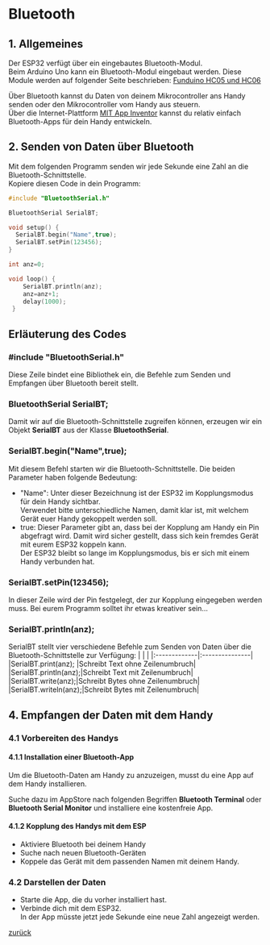    <link rel="stylesheet" href="https://hi2272.github.io/StyleMD.css">

# Bluetooth
## 1. Allgemeines 
Der ESP32 verfügt über ein eingebautes Bluetooth-Modul.   
Beim Arduino Uno kann ein Bluetooth-Modul eingebaut werden. Diese Module werden auf folgender Seite beschrieben: [Funduino HC05 und HC06](https://funduino.de/tutorial-hc-05-und-hc-06-bluetooth)  
  

Über Bluetooth kannst du Daten von deinem Mikrocontroller ans Handy senden oder den Mikrocontroller vom Handy aus steuern.  
Über die Internet-Plattform [MIT App Inventor](https://appinventor.mit.edu) kannst du relativ einfach Bluetooth-Apps für dein Handy entwickeln.

## 2. Senden von Daten über Bluetooth
Mit dem folgenden Programm senden wir jede Sekunde eine Zahl an die Bluetooth-Schnittstelle.  
Kopiere diesen Code in dein Programm:  

```C++
#include "BluetoothSerial.h"

BluetoothSerial SerialBT;

void setup() {
  SerialBT.begin("Name",true); 
  SerialBT.setPin(123456);
}

int anz=0;

void loop() {
    SerialBT.println(anz);
    anz=anz+1;
    delay(1000);
 }
```
## Erläuterung des Codes
### #include "BluetoothSerial.h"
Diese Zeile bindet eine Bibliothek ein, die Befehle zum Senden und Empfangen über Bluetooth bereit stellt.
###  BluetoothSerial SerialBT;
Damit wir auf die Bluetooth-Schnittstelle zugreifen können, erzeugen wir ein Objekt **SerialBT** aus der Klasse **BluetoothSerial**.
###   SerialBT.begin("Name",true);
Mit diesem Befehl starten wir die Bluetooth-Schnittstelle. Die beiden Parameter haben folgende Bedeutung:
- "Name": Unter dieser Bezeichnung ist der ESP32 im Kopplungsmodus für dein Handy sichtbar.  
 Verwendet bitte unterschiedliche Namen, damit klar ist, mit welchem Gerät euer Handy gekoppelt werden soll.
- true: Dieser Parameter gibt an, dass bei der Kopplung am Handy ein Pin abgefragt wird. Damit wird sicher gestellt, dass sich kein fremdes Gerät mit eurem ESP32 koppeln kann.  
Der ESP32 bleibt so lange im Kopplungsmodus, bis er sich mit einem Handy verbunden hat.
### SerialBT.setPin(123456);
In dieser Zeile wird der Pin festgelegt, der zur Kopplung eingegeben werden muss. Bei eurem Programm solltet ihr etwas kreativer sein...  
###   SerialBT.println(anz);
SerialBT stellt vier verschiedene Befehle zum Senden von Daten über die Bluetooth-Schnittstelle zur Verfügung:
| <!-- -->      | <!-- -->        | 
|:-------------|:---------------|
|SerialBT.print(anz);  |Schreibt Text ohne Zeilenumbruch|
|SerialBT.println(anz);|Schreibt Text mit Zeilenumbruch|
|SerialBT.write(anz);|Schreibt Bytes ohne Zeilenumbruch|  
|SerialBT.writeln(anz);|Schreibt Bytes mit Zeilenumbruch|

## 4. Empfangen der Daten mit dem Handy
### 4.1 Vorbereiten des Handys
#### 4.1.1 Installation einer Bluetooth-App
Um die Bluetooth-Daten am Handy zu anzuzeigen, musst du eine App auf dem Handy installieren.  

Suche dazu im AppStore nach folgenden Begriffen **Bluetooth Terminal** oder **Bluetooth Serial Monitor** und installiere eine kostenfreie App.
#### 4.1.2 Kopplung des Handys mit dem ESP
- Aktiviere Bluetooth bei deinem Handy
- Suche nach neuen Bluetooth-Geräten
- Koppele das Gerät mit dem passenden Namen mit deinem Handy.   
### 4.2 Darstellen der Daten
- Starte die App, die du vorher installiert hast.
- Verbinde dich mit dem ESP32.   
  In der App müsste jetzt jede Sekunde eine neue Zahl angezeigt werden.


[zurück](../../index.html)   
